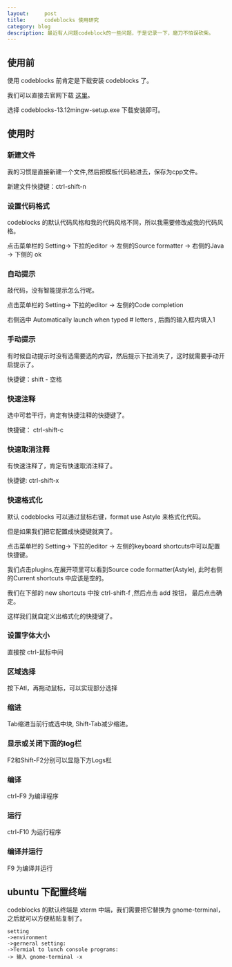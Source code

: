 ```yaml
---
layout:     post
title:      codeblocks 使用研究
category: blog
description: 最近有人问题codeblock的一些问题，于是记录一下，磨刀不怕误砍柴。
---
```


## 使用前

使用 codeblocks 前肯定是下载安装 codeblocks 了。

我们可以直接去官网下载 [这里][codeblocks-downloads-windows]。

选择 codeblocks\-13\.12mingw\-setup.exe 下载安装即可。

## 使用时

### 新建文件

我的习惯是直接新建一个文件,然后把模板代码粘进去，保存为cpp文件。

新建文件快捷键：ctrl\-shift\-n

### 设置代码格式

codeblocks 的默认代码风格和我的代码风格不同，所以我需要修改成我的代码风格。

点击菜单栏的 Setting\-&gt; 下拉的editor \-&gt; 左侧的Source formatter \-&gt; 右侧的Java \-&gt; 下侧的 ok

### 自动提示

敲代码，没有智能提示怎么行呢。

点击菜单栏的 Setting\-&gt; 下拉的editor \-&gt; 左侧的Code completion

右侧选中 Automatically launch when typed # letters , 后面的输入框内填入1

### 手动提示

有时候自动提示时没有选需要选的内容，然后提示下拉消失了，这时就需要手动开启提示了。

快捷键：shift \- 空格

### 快速注释

选中可若干行，肯定有快捷注释的快捷键了。

快捷键： ctrl\-shift\-c 

### 快速取消注释

有快速注释了，肯定有快速取消注释了。

快捷键: ctrl\-shift\-x 

### 快速格式化

默认 codeblocks 可以通过鼠标右键，format use Astyle 来格式化代码。

但是如果我们把它配置成快捷键就爽了。


点击菜单栏的 Setting\-&gt; 下拉的editor \-&gt; 左侧的keyboard shortcuts中可以配置快捷键。

我们点击plugins,在展开项里可以看到Source code formatter\(Astyle\), 此时右侧的Current shortcuts 中应该是空的。

我们在下部的 new shortcuts 中按 ctrl\-shift\-f ,然后点击 add 按钮， 最后点击确定。

这样我们就自定义出格式化的快捷键了。


### 设置字体大小

直接按 ctrl\-鼠标中间 


### 区域选择

按下Atl，再拖动鼠标，可以实现部分选择

### 缩进

Tab缩进当前行或选中块,
Shift\-Tab减少缩进。


### 显示或关闭下面的log栏

F2和Shift\-F2分别可以显隐下方Logs栏

### 编译

ctrl\-F9 为编译程序

### 运行

ctrl\-F10 为运行程序

### 编译并运行

F9 为编译并运行


## ubuntu 下配置终端

codeblocks 的默认终端是 xterm 中端，我们需要把它替换为 gnome\-terminal，之后就可以方便粘贴复制了。

```
setting 
->environment 
->gerneral setting: 
->Termial to lunch console programs:
-> 输入 gnome-terminal -x
```


[codeblocks-downloads-windows]: http://www.codeblocks.org/downloads/26#windows
